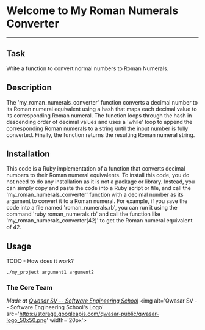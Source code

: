 # Welcome to My Roman Numerals Converter
***

## Task
Write a function to convert normal numbers to Roman Numerals.

## Description
The 'my_roman_numerals_converter' function converts a decimal number to
its Roman numeral equivalent using a hash that maps each decimal value to
its corresponding Roman numeral. The function loops through the hash in
descending order of decimal values and uses a 'while' loop to append the
corresponding Roman numerals to a string until the input number is fully
converted. Finally, the function returns the resulting Roman numeral string.

## Installation
This code is a Ruby implementation of a function that converts decimal numbers
to their Roman numeral equivalents. To install this code, you do not need to do
any installation as it is not a package or library.
Instead, you can simply copy and paste the code into a Ruby script or file, and
call the 'my_roman_numerals_converter' function with a decimal number as its argument
to convert it to a Roman numeral. For example, if you save the code into a file named
'roman_numerals.rb', you can run it using the command 'ruby roman_numerals.rb' and call
the function like 'my_roman_numerals_converter(42)' to get the Roman numeral equivalent
of 42.

## Usage
TODO - How does it work?
```
./my_project argument1 argument2
```

### The Core Team


<span><i>Made at <a href='https://qwasar.io'>Qwasar SV -- Software Engineering School</a></i></span>
<span><img alt='Qwasar SV -- Software Engineering School's Logo' src='https://storage.googleapis.com/qwasar-public/qwasar-logo_50x50.png' width='20px'></span>
